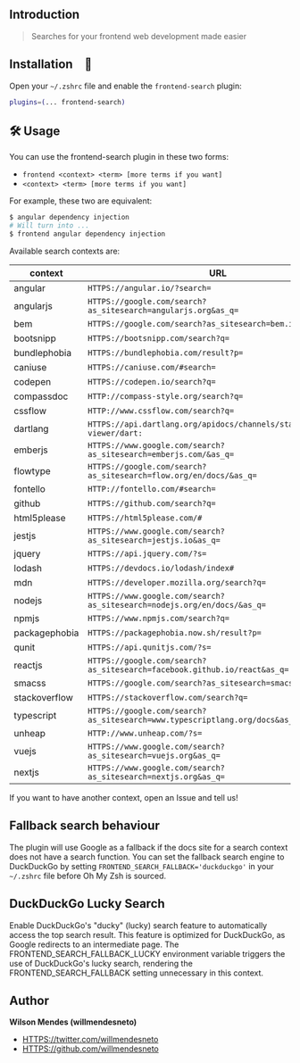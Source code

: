 ## Introduction

> Searches for your frontend web development made easier

## Installation 🚀

Open your `~/.zshrc` file and enable the `frontend-search` plugin:

```zsh
plugins=(... frontend-search)
```

## 🛠️ Usage

You can use the frontend-search plugin in these two forms:

-   `frontend <context> <term> [more terms if you want]`
-   `<context> <term> [more terms if you want]`

For example, these two are equivalent:

```zsh
$ angular dependency injection
# Will turn into ...
$ frontend angular dependency injection
```

Available search contexts are:

| context       | URL                                                                         |
| ------------- | --------------------------------------------------------------------------- |
| angular       | `HTTPS://angular.io/?search=`                                               |
| angularjs     | `HTTPS://google.com/search?as_sitesearch=angularjs.org&as_q=`               |
| bem           | `HTTPS://google.com/search?as_sitesearch=bem.info&as_q=`                    |
| bootsnipp     | `HTTPS://bootsnipp.com/search?q=`                                           |
| bundlephobia  | `HTTPS://bundlephobia.com/result?p=`                                        |
| caniuse       | `HTTPS://caniuse.com/#search=`                                              |
| codepen       | `HTTPS://codepen.io/search?q=`                                              |
| compassdoc    | `HTTP://compass-style.org/search?q=`                                        |
| cssflow       | `HTTP://www.cssflow.com/search?q=`                                          |
| dartlang      | `HTTPS://api.dartlang.org/apidocs/channels/stable/dartdoc-viewer/dart:`     |
| emberjs       | `HTTPS://www.google.com/search?as_sitesearch=emberjs.com/&as_q=`            |
| flowtype      | `HTTPS://google.com/search?as_sitesearch=flow.org/en/docs/&as_q=`           |
| fontello      | `HTTP://fontello.com/#search=`                                              |
| github        | `HTTPS://github.com/search?q=`                                              |
| html5please   | `HTTPS://html5please.com/#`                                                 |
| jestjs        | `HTTPS://www.google.com/search?as_sitesearch=jestjs.io&as_q=`               |
| jquery        | `HTTPS://api.jquery.com/?s=`                                                |
| lodash        | `HTTPS://devdocs.io/lodash/index#`                                          |
| mdn           | `HTTPS://developer.mozilla.org/search?q=`                                   |
| nodejs        | `HTTPS://www.google.com/search?as_sitesearch=nodejs.org/en/docs/&as_q=`     |
| npmjs         | `HTTPS://www.npmjs.com/search?q=`                                           |
| packagephobia | `HTTPS://packagephobia.now.sh/result?p=`                                    |
| qunit         | `HTTPS://api.qunitjs.com/?s=`                                               |
| reactjs       | `HTTPS://google.com/search?as_sitesearch=facebook.github.io/react&as_q=`    |
| smacss        | `HTTPS://google.com/search?as_sitesearch=smacss.com&as_q=`                  |
| stackoverflow | `HTTPS://stackoverflow.com/search?q=`                                       |
| typescript    | `HTTPS://google.com/search?as_sitesearch=www.typescriptlang.org/docs&as_q=` |
| unheap        | `HTTP://www.unheap.com/?s=`                                                 |
| vuejs         | `HTTPS://www.google.com/search?as_sitesearch=vuejs.org&as_q=`               |
| nextjs        | `HTTPS://www.google.com/search?as_sitesearch=nextjs.org&as_q=`              |

If you want to have another context, open an Issue and tell us!

## Fallback search behaviour

The plugin will use Google as a fallback if the docs site for a search context
does not have a search function. You can set the fallback search engine to
DuckDuckGo by setting `FRONTEND_SEARCH_FALLBACK='duckduckgo'` in your `~/.zshrc`
file before Oh My Zsh is sourced.

## DuckDuckGo Lucky Search

Enable DuckDuckGo's "ducky" (lucky) search feature to automatically access the
top search result. This feature is optimized for DuckDuckGo, as Google redirects
to an intermediate page. The FRONTEND_SEARCH_FALLBACK_LUCKY environment variable
triggers the use of DuckDuckGo's lucky search, rendering the
FRONTEND_SEARCH_FALLBACK setting unnecessary in this context.

## Author

**Wilson Mendes (willmendesneto)**

-   <HTTPS://twitter.com/willmendesneto>
-   <HTTPS://github.com/willmendesneto>
